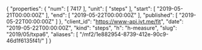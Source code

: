 {
  "properties": {
    "num": [
      7417
    ],
    "unit": [
      "steps"
    ],
    "start": [
      "2019-05-21T00:00:00Z"
    ],
    "end": [
      "2019-05-22T00:00:00Z"
    ],
    "published": [
      "2019-05-22T00:00:00Z"
    ]
  },
  "client_id": "https://www-api.jvt.me/fit",
  "date": "2019-05-22T00:00:00Z",
  "kind": "steps",
  "h": "h-measure",
  "slug": "2019/05/txpa6",
  "aliases": [
    "/mf2/1e882954-8739-412e-90c9-46d1f6135f41/"
  ]
}
